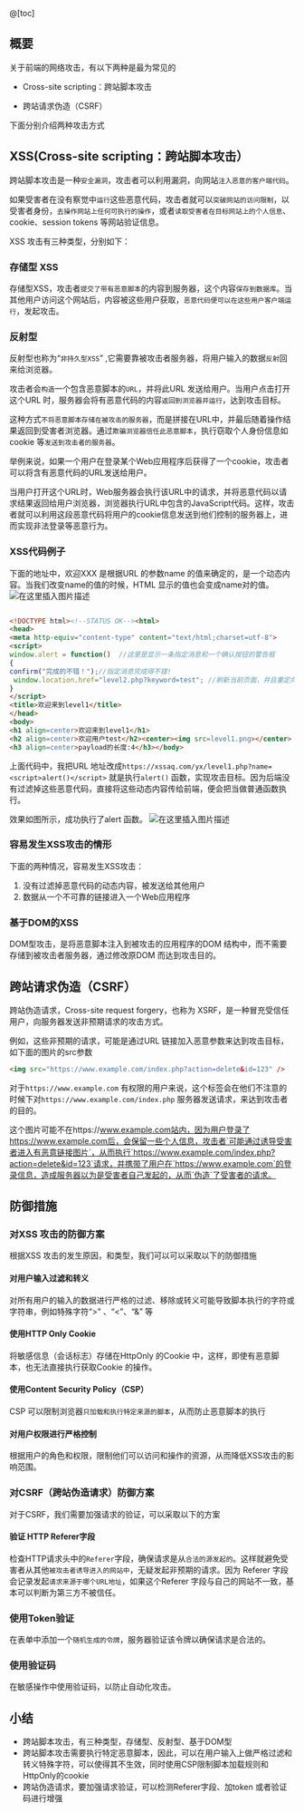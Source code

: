 ﻿@[toc]
## 概要
关于前端的网络攻击，有以下两种是最为常见的

 - Cross-site scripting：跨站脚本攻击

 - 跨站请求伪造（CSRF）

下面分别介绍两种攻击方式
## XSS(Cross-site scripting：跨站脚本攻击）
跨站脚本攻击是一种`安全漏洞`，攻击者可以利用漏洞，向网站`注入恶意的客户端代码`。

如果受害者在没有察觉中`运行`这些恶意代码，攻击者就可以`突破网站的访问限制`，以受害者身份，`去操作网站上任何可执行的操作`，或者`读取受害者在目标网站上的个人信息`、cookie、session tokens 等网站验证信息。

XSS 攻击有三种类型，分别如下：

 ### 存储型 XSS
 存储型XSS，攻击者`提交了带有恶意脚本`的内容到服务器，这个内容`保存到数据库`。当其他用户访问这个网站后，内容被这些用户获取，`恶意代码便可以在这些用户客户端运行`，发起攻击。
### 反射型
反射型也称为“`非持久型XSS`” ,它需要靠被攻击者服务器，将用户输入的数据`反射`回来给浏览器。

攻击者会`构造`一个包含恶意脚本的`URL`，并将此URL 发送给用户。当用户点击打开这个URL 时，服务器会将有恶意代码的内容`返回到浏览器并运行`，达到攻击目标。

这种方式`不将恶意脚本存储在被攻击的服务器`，而是拼接在URL中，并最后随着操作结果返回到受害者浏览器。通过`欺骗浏览器信任此恶意脚本`，执行窃取个人身份信息如cookie 等`发送到攻击者的服务器`。

举例来说，如果一个用户在登录某个Web应用程序后获得了一个cookie，攻击者可以将含有恶意代码的URL发送给用户。

当用户打开这个URL时，Web服务器会执行该URL中的请求，并将恶意代码以请求结果返回给用户浏览器，浏览器执行URL中包含的JavaScript代码。这样，攻击者就可以利用这段恶意代码将用户的cookie信息发送到他们控制的服务器上，进而实现非法登录等恶意行为。

### XSS代码例子
下面的地址中，欢迎XXX 是根据URL 的参数name 的值来确定的，是一个动态内容。当我们改变name的值的时候，HTML 显示的值也会变成name对的值。
![在这里插入图片描述](https://img-blog.csdnimg.cn/direct/41d5bd402a74481f85cebf96b3a38f1d.png)

```html

<!DOCTYPE html><!--STATUS OK--><html>
<head>
<meta http-equiv="content-type" content="text/html;charset=utf-8">
<script>
window.alert = function()  //这里是显示一条指定消息和一个确认按钮的警告框
{     
confirm("完成的不错！");//指定消息完成得不错!
 window.location.href="level2.php?keyword=test"; //刷新当前页面，并且重定向到level2
}
</script>
<title>欢迎来到level1</title>
</head>
<body>
<h1 align=center>欢迎来到level1</h1>
<h2 align=center>欢迎用户test</h2><center><img src=level1.png></center>
<h3 align=center>payload的长度:4</h3></body>
```
上面代码中，我把URL 地址改成`https://xssaq.com/yx/level1.php?name=<script>alert()</script>`
就是执行`alert()` 函数，实现攻击目标。因为后端没有过滤掉这些恶意代码，直接将这些动态内容传给前端，便会把<script>alert()</script>当做普通函数执行。
 
 效果如图所示，成功执行了alert 函数。
 ![在这里插入图片描述](https://img-blog.csdnimg.cn/direct/a47423557f0248f2addb7e54a6fa7eb0.png)

### 容易发生XSS攻击的情形
下面的两种情况，容易发生XSS攻击：

1. 没有过滤掉恶意代码的动态内容，被发送给其他用户
2. 数据从一个不可靠的链接进入一个Web应用程序

### 基于DOM的XSS

DOM型攻击，是将恶意脚本注入到被攻击的应用程序的DOM 结构中，而不需要存储到被攻击者服务器，通过修改原DOM 而达到攻击目的。

## 跨站请求伪造（CSRF）
跨站伪造请求，Cross-site request forgery，也称为 XSRF，是一种冒充受信任用户，向服务器发送非预期请求的攻击方式。

例如，这些非预期的请求，可能是通过URL 链接加入恶意参数来达到攻击目标，如下面的图片的src参数
```html
<img src="https://www.example.com/index.php?action=delete&id=123" />
```
对于`https://www.example.com` 有权限的用户来说，这个<img >标签会在他们不注意的时候下对`https://www.example.com/index.php` 服务器发送请求，来达到攻击者的目的。

这个图片可能不在https://www.example.com站内，因为用户登录了https://www.example.com后，会保留一些个人信息，攻击者`可能通过诱导受害者进入有恶意链接图片`，从而执行`https://www.example.com/index.php?action=delete&id=123`请求，并携带了用户在`https://www.example.com`的登录信息，造成服务器以为是受害者自己发起的，从而`伪造`了受害者的请求。

## 防御措施
### 对XSS 攻击的防御方案
根据XSS 攻击的发生原因，和类型，我们可以可以采取以下的防御措施
#### 对用户输入过滤和转义
对所有用户的输入的数据进行严格的过滤、移除或转义可能导致脚本执行的字符或字符串，例如特殊字符“>” 、“<”、“&” 等
#### 使用HTTP Only Cookie 
将敏感信息（会话标志）存储在HttpOnly 的Cookie 中，这样，即使有恶意脚本，也无法直接执行获取Cookie 的操作。

#### 使用Content Security Policy（CSP）
CSP 可以限制浏览器`只加载和执行特定来源的脚本`，从而防止恶意脚本的执行
#### 对用户权限进行严格控制
根据用户的角色和权限，限制他们可以访问和操作的资源，从而降低XSS攻击的影响范围。

### 对CSRF（跨站伪造请求）防御方案
对于CSRF，我们需要加强请求的验证，可以采取以下的方案
#### 验证 HTTP Referer字段
检查HTTP请求头中的`Referer`字段，确保请求是从`合法的源发起的`。这样就避免受害者从其他`被攻击者诱导进入的网站中`，无疑发起非预期的请求。因为 Referer 字段会记录发起`请求来源于哪个URL地址`，如果这个Referer 字段与自己的网站不一致，基本可以判断为第三方不被信任。

### 使用Token验证
在表单中添加一个`随机生成的令牌`，服务器验证该令牌以确保请求是合法的。
### 使用验证码
在敏感操作中使用验证码，以防止自动化攻击。
## 小结

 - 跨站脚本攻击，有三种类型，存储型、反射型、基于DOM型
 - 跨站脚本攻击需要执行特定恶意脚本，因此，可以在用户输入上做严格过滤和转义特殊字符，可以使得其不生效，同时使用CSP限制脚本加载规则和HttpOnly的cookie
 - 跨站伪造请求，要加强请求验证，可以检测Referer字段、加token 或者验证码进行增强

